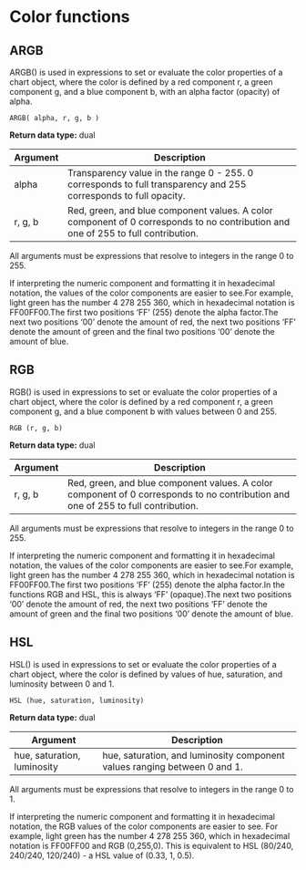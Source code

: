 # Color functions

## ARGB

ARGB() is used in expressions to set or evaluate the color properties of a chart object, where the color is defined by a red component r, a green component g, and a blue component b, with an alpha factor (opacity) of alpha.

`ARGB( alpha, r, g, b )`

**Return data type:** dual

| Argument        | Description                  |
| --------------- | ---------------------------- |
| alpha           | Transparency value in the range 0 - 255. 0 corresponds to full transparency and 255 corresponds to full opacity.|
| r, g, b         | Red, green, and blue component values. A color component of 0 corresponds to no contribution and one of 255 to full contribution.|

All arguments must be expressions that resolve to integers in the range 0 to 255.

If interpreting the numeric component and formatting it in hexadecimal notation, the values of the color components are easier to see.For example, light green has the number 4 278 255 360, which in hexadecimal notation is FF00FF00.The first two positions ‘FF’ (255) denote the alpha factor.The next two positions ‘00’ denote the amount of red, the next two positions ‘FF’ denote the amount of green and the final two positions ‘00’ denote the amount of blue.

## RGB

RGB() is used in expressions to set or evaluate the color properties of a chart object, where the color is defined by a red component r, a green component g, and a blue component b with values between 0 and 255.

`RGB (r, g, b)`

**Return data type:** dual

| Argument        | Description                  |
| --------------- | ---------------------------- |
| r, g, b         | Red, green, and blue component values. A color component of 0 corresponds to no contribution and one of 255 to full contribution.|

All arguments must be expressions that resolve to integers in the range 0 to 255.

If interpreting the numeric component and formatting it in hexadecimal notation, the values of the color components are easier to see.For example, light green has the number 4 278 255 360, which in hexadecimal notation is FF00FF00.The first two positions ‘FF’ (255) denote the alpha factor.In the functions RGB and HSL, this is always ‘FF’ (opaque).The next two positions ‘00’ denote the amount of red, the next two positions ‘FF’ denote the amount of green and the final two positions ‘00’ denote the amount of blue.

## HSL

HSL() is used in expressions to set or evaluate the color properties of a chart object, where the color is defined by values of hue, saturation, and luminosity between 0 and 1.

`HSL (hue, saturation, luminosity)`

**Return data type:** dual

| Argument                    | Description                  |
| --------------------------- | ---------------------------- |
| hue, saturation, luminosity | hue, saturation, and luminosity component values ranging between 0 and 1.|

All arguments must be expressions that resolve to integers in the range 0 to 1.

If interpreting the numeric component and formatting it in hexadecimal notation, the RGB values of the color components are easier to see. For example, light green has the number 4 278 255 360, which in hexadecimal notation is FF00FF00 and RGB (0,255,0). This is equivalent to HSL (80/240, 240/240, 120/240) - a HSL value of (0.33, 1, 0.5).
